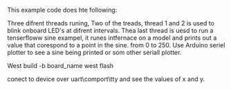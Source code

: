 This example code does hte following:

Three difrent threads runing, 
Two of the treads, thread 1 and 2 is used to blink onboard LED's at difrent intervals.
Thea last thread is uesd to run a tenserfloww sine exampel, it runes intfernace on a model and prints out a value that corespond to a point in the sine. from 0 to 250. Use Arduino seriel plotter to see a sine being printed or som other seriall plotter.


West build -b board_name
west flash

conect to device over uart\comport\tty and see the values of x and y.

